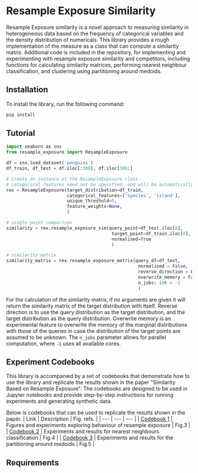 # Resample Exposure Similarity

Resample Exposure similarity is a novel approach to measuring similarity in heterogeneous data based on the frequency of categorical variables and the density distribution of numericals. This library provides a rough implementation of the measure as a class that can compute a similarity matrix. Additional code is included in the repository, for implementing and experimenting with resample exposure similarity and competitors, including functions for calculating similarity matrices, performing nearest neighbour classification, and clustering using partitioning around medoids.

## Installation

 To install the library, run the following command:

```bash
pip install 
```

## Tutorial

```	python
import seaborn as sns
from resample_exposure import ResampleExposure

df = sns.load_dataset('penguins')
df_train, df_test = df.iloc[:300], df.iloc[300:]

# Create an instance of the ResampleExposure class
# categorical features need not be specified, and will be automatically inferred
rex = ResampleExposure(target_distribution=df_train,
                       categorical_features=['species', 'island'], 
                       unique_threshold=5, 
                       feature_weights=None,
                       )

# single point comparison
similarity = rex.resample_exposure_sim(query_point=df_test.iloc[0], 
                                        target_point=df_train.iloc[0], 
                                        normalised=True
                                        )

# similarity matrix
similarity_matrix = rex.resample_exposure_matrix(query_df=df_test,
                                                  normalised = False, 
                                                  reverse_direction = False,
                                                  overwrite_memory = False,
                                                  n_jobs: int = -1
                                                  )
```
For the calculation of the similarity matrix, if no arguments are given it will return the similarity matrix of the target distribution with itself. Reverse direction is to use the query distribution as the target distribution, and the target distribution as the query distribution. Overwrite memory is an experimental feature to overwrite the memory of the marginal distributions with those of the queries in case the distribution of the target points are assumed to be unknown. The `n_jobs` parameter allows for parallel computation, where `-1` uses all available cores. 

## Experiment Codebooks
This library is accompanied by a set of codebooks that demonstrate how to use the library and replicate the results shown in the paper "Similarity Based on Resample Exposure". The codebooks are designed to be used in Jupyter notebooks and provide step-by-step instructions for running experiments and generating synthetic data.
 
Below is codebooks that can be used to replicate the results shown in the paper.
| Link | Description | Fig. refs. |
| --- | --- | --- |
| [Codebook 1](01_dataset_char.ipynb) | Figures and experiments exploring behaviour of resample exposure | Fig.3 |
| [Codebook 2](02_nearest_neighbours.ipynb) | Experiments and results for nearest neighbours classification | Fig.4 |
| [Codebook 3](03_clustering_medoids.ipynb) | Experiments and results for the partitioning around medoids | Fig.5 |


## Requirements


